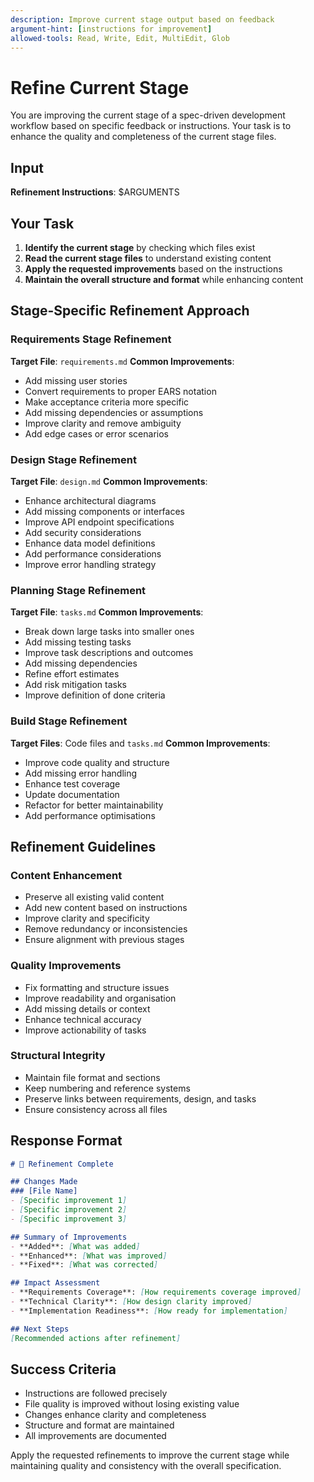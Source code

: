 ```yaml
---
description: Improve current stage output based on feedback
argument-hint: [instructions for improvement]
allowed-tools: Read, Write, Edit, MultiEdit, Glob
---
```


# Refine Current Stage

You are improving the current stage of a spec-driven development workflow based on specific feedback or instructions. Your task is to enhance the quality and completeness of the current stage files.

## Input
**Refinement Instructions**: $ARGUMENTS

## Your Task

1. **Identify the current stage** by checking which files exist
2. **Read the current stage files** to understand existing content
3. **Apply the requested improvements** based on the instructions
4. **Maintain the overall structure and format** while enhancing content

## Stage-Specific Refinement Approach

### Requirements Stage Refinement
**Target File**: `requirements.md`
**Common Improvements**:
- Add missing user stories
- Convert requirements to proper EARS notation
- Make acceptance criteria more specific
- Add missing dependencies or assumptions
- Improve clarity and remove ambiguity
- Add edge cases or error scenarios

### Design Stage Refinement
**Target File**: `design.md`
**Common Improvements**:
- Enhance architectural diagrams
- Add missing components or interfaces
- Improve API endpoint specifications
- Add security considerations
- Enhance data model definitions
- Add performance considerations
- Improve error handling strategy

### Planning Stage Refinement
**Target File**: `tasks.md`
**Common Improvements**:
- Break down large tasks into smaller ones
- Add missing testing tasks
- Improve task descriptions and outcomes
- Add missing dependencies
- Refine effort estimates
- Add risk mitigation tasks
- Improve definition of done criteria

### Build Stage Refinement
**Target Files**: Code files and `tasks.md`
**Common Improvements**:
- Improve code quality and structure
- Add missing error handling
- Enhance test coverage
- Update documentation
- Refactor for better maintainability
- Add performance optimisations

## Refinement Guidelines

### Content Enhancement
- Preserve all existing valid content
- Add new content based on instructions
- Improve clarity and specificity
- Remove redundancy or inconsistencies
- Ensure alignment with previous stages

### Quality Improvements
- Fix formatting and structure issues
- Improve readability and organisation
- Add missing details or context
- Enhance technical accuracy
- Improve actionability of tasks

### Structural Integrity
- Maintain file format and sections
- Keep numbering and reference systems
- Preserve links between requirements, design, and tasks
- Ensure consistency across all files

## Response Format

```markdown
# 🔧 Refinement Complete

## Changes Made
### [File Name]
- [Specific improvement 1]
- [Specific improvement 2]
- [Specific improvement 3]

## Summary of Improvements
- **Added**: [What was added]
- **Enhanced**: [What was improved]
- **Fixed**: [What was corrected]

## Impact Assessment
- **Requirements Coverage**: [How requirements coverage improved]
- **Technical Clarity**: [How design clarity improved]
- **Implementation Readiness**: [How ready for implementation]

## Next Steps
[Recommended actions after refinement]
```

## Success Criteria
- Instructions are followed precisely
- File quality is improved without losing existing value
- Changes enhance clarity and completeness
- Structure and format are maintained
- All improvements are documented

Apply the requested refinements to improve the current stage while maintaining quality and consistency with the overall specification.